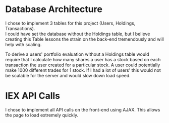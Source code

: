 

<h1> Database Architecture </h1>

<p> 
I chose to implement 3 tables for this project (Users, Holdings, Transactions).
<br>
 I could have set the database without the Holdings table, but I believe creating this Table lessons the strain on the back-end tremendously and will help with scaling.
  
  To derive a users' portfolio evaluation without a Holdings table would require that I calculate how many shares a user has a stock based on each transaction the user created for a particular stock. A user could potentially make 1000 different trades for 1 stock. If I had a lot of users' this would not be scalable for the server and would slow down load speed.
  <br>
</p>

<h1> IEX API Calls </h1>

<p> 
I chose to implement all API calls on the front-end using AJAX. This allows the page to load extremely quickly.

</p>


